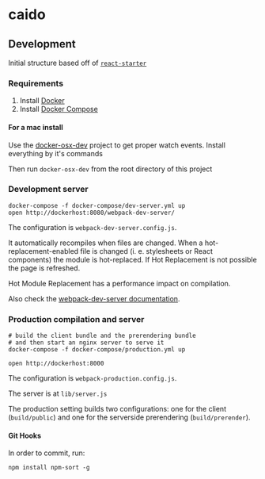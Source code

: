# caido

## Development
Initial structure based off of [`react-starter`](https://github.com/webpack/react-starter/tree/48cecfcd3a528ceefdd3d68b4e0f05fffbedac8e)

### Requirements

1. Install [Docker](https://get.docker.com/)
2. Install [Docker Compose](https://docs.docker.com/compose/)

#### For a mac install
Use the [docker-osx-dev](https://github.com/brikis98/docker-osx-dev)
project to get proper watch events. Install everything by it's commands

Then run `docker-osx-dev` from the root directory of this project

### Development server

```
docker-compose -f docker-compose/dev-server.yml up
open http://dockerhost:8080/webpack-dev-server/
```

The configuration is `webpack-dev-server.config.js`.

It automatically recompiles when files are changed. When a hot-replacement-enabled file is changed (i. e. stylesheets or React components) the module is hot-replaced. If Hot Replacement is not possible the page is refreshed.

Hot Module Replacement has a performance impact on compilation.

Also check the [webpack-dev-server documentation](http://webpack.github.io/docs/webpack-dev-server.html).

### Production compilation and server

``` text
# build the client bundle and the prerendering bundle
# and then start an nginx server to serve it
docker-compose -f docker-compose/production.yml up

open http://dockerhost:8000
```

The configuration is `webpack-production.config.js`.

The server is at `lib/server.js`

The production setting builds two configurations: one for the client (`build/public`) and one for the serverside prerendering (`build/prerender`).

#### Git Hooks
In order to commit, run:

```
npm install npm-sort -g
```
